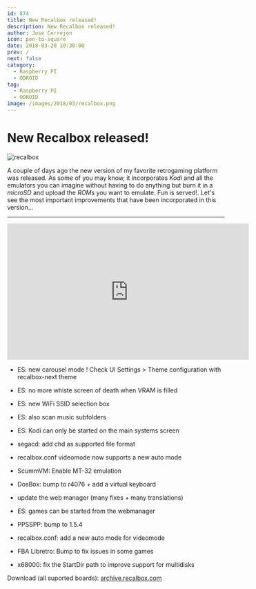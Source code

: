 ```yaml
---
id: 874
title: New Recalbox released!
description: New Recalbox released!
author: Jose Cerrejon
icon: pen-to-square
date: 2018-03-20 10:30:00
prev: /
next: false
category:
  - Raspberry PI
  - ODROID
tag:
  - Raspberry PI
  - ODROID
image: /images/2018/03/recalbox.png
---
```


# New Recalbox released!

![recalbox](/images/2018/03/recalbox.png)

A couple of days ago the new version of my favorite retrogaming platform was released. As some of you may know, it incorporates *Kodi* and all the emulators you can imagine without having to do anything but burn it in a *microSD* and upload the *ROMs* you want to emulate. Fun is served!. Let's see the most important improvements that have been incorporated in this version...

- - -
<iframe width="560" height="315" src="https://www.youtube.com/embed/-TtzRFInKqc?rel=0" frameborder="0" allow="autoplay; encrypted-media" allowfullscreen></iframe>

- ES: new carousel mode ! Check UI Settings > Theme configuration with recalbox-next theme

- ES: no more whiste screen of death when VRAM is filled

- ES: new WiFi SSID selection box

- ES: also scan music subfolders

- ES: Kodi can only be started on the main systems screen

- segacd: add chd as supported file format

- recalbox.conf videomode now supports a new auto mode

- ScummVM: Enable MT-32 emulation

- DosBox: bump to r4076 + add a virtual keyboard

- update the web manager (many fixes + many translations)

- ES: games can be started from the webmanager

- PPSSPP: bump to 1.5.4

- recalbox.conf: add a new auto mode for videomode

- FBA Libretro: Bump to fix issues in some games

- x68000: fix the StartDir path to improve support for multidisks

Download (all suported boards): [archive.recalbox.com](https://archive.recalbox.com/)